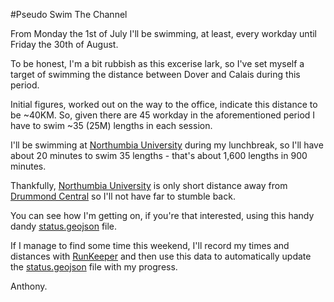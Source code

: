 #Pseudo Swim The Channel

From Monday the 1st of July I'll be swimming, at least, every workday until Friday the 30th of August.

To be honest, I'm a bit rubbish as this excerise lark, so I've set myself a target of swimming the distance between Dover and Calais during this period.

Initial figures, worked out on the way to the office, indicate this distance to be ~40KM. So, given there are 45 workday in the aforementioned period I have to swim ~35 (25M) lengths in each session.

I'll be swimming at [Northumbia University](http://www.nusportcentral.com/) during my lunchbreak, so I'll have about 20 minutes to swim 35 lengths - that's about 1,600 lengths in 900 minutes.

Thankfully, [Northumbia University](http://www.nusportcentral.com/) is only short distance away from [Drummond Central](http://drummondcentral.co.uk/) so I'll not have far to stumble back.

You can see how I'm getting on, if you're that interested, using this handy dandy [status.geojson](status.geojson) file.

If I manage to find some time this weekend, I'll record my times and distances with [RunKeeper](http://runkeeper.com/user/AnthonySterling) and then use this data to automatically update the [status.geojson](status.geojson) file with my progress.

Anthony.